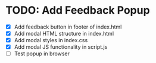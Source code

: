 # TODO: Add Feedback Popup

- [x] Add feedback button in footer of index.html
- [x] Add modal HTML structure in index.html
- [x] Add modal styles in index.css
- [x] Add modal JS functionality in script.js
- [ ] Test popup in browser
